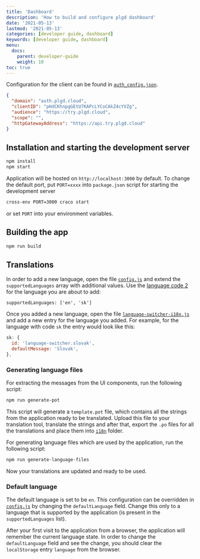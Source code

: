 ```yaml
---
title: 'Dashboard'
description: 'How to build and configure plgd dashboard'
date: '2021-05-13'
lastmod: '2021-05-13'
categories: [developer guide, dashboard]
keywords: [developer guide, dashboard]
menu:
  docs:
    parent: developer-guide
    weight: 10
toc: true
---
```


Configuration for the client can be found in [`auth_config.json`](https://github.com/plgd-dev/cloud/tree/v2/http-gateway/web/src/auth_config.json).

```json
{
  "domain": "auth.plgd.cloud",
  "clientID": "pHdCKhnpgGEtU7KAPcLYCoCAkZ4cYVZg",
  "audience": "https://try.plgd.cloud",
  "scope": "",
  "httpGatewayAddress": "https://api.try.plgd.cloud"
}
```

## Installation and starting the development server

```bash
npm install
npm start
```

Application will be hosted on `http://localhost:3000` by default. To change the default port, put `PORT=xxxx` into `package.json` script for starting the development server

```bash
cross-env PORT=3000 craco start
```

or set `PORT` into your environment variables.

## Building the app

```bash
npm run build
```

## Translations

In order to add a new language, open the file [`config.js`](https://github.com/plgd-dev/cloud/tree/v2/http-gateway/web/src/config.js) and extend the `supportedLanguages` array with additional values. Use the [language code 2](https://www.science.co.il/language/Codes.php) for the language you are about to add:

`supportedLanguages: ['en', 'sk']`

Once you added a new language, open the file [`language-switcher-i18n.js`](https://github.com/plgd-dev/cloud/tree/v2/http-gateway/web/src/components/language-switcher/language-switcher-i18n.js) and add a new entry for the language you added. For example, for the language with code `sk` the entry would look like this:

```javascript
sk: {
  id: 'language-switcher.slovak',
  defaultMessage: 'Slovak',
},
```

### Generating language files

For extracting the messages from the UI components, run the following script:

```bash
npm run generate-pot
```

This script will generate a `template.pot` file, which contains all the strings from the application ready to be translated. Upload this file to your translation tool, translate the strings and after that, export the `.po` files for all the translations and place them into [`i18n`](https://github.com/plgd-dev/cloud/tree/v2/http-gateway/web/i18n) folder.

For generating language files which are used by the application, run the following script:

```bash
npm run generate-language-files
```

Now your translations are updated and ready to be used.

### Default language

The default language is set to be `en`. This configuration can be overridden in [`config.js`](https://github.com/plgd-dev/cloud/tree/v2/http-gateway/web/src/config.js) by changing the `defaultLanguage` field. Change this only to a language that is supported by the application (is present in the `supportedLanguages` list).

After your first visit to the application from a browser, the application will remember the current language state. In order to change the `defaultLanguage` field and see the change, you should clear the `localStorage` entry `language` from the browser.
